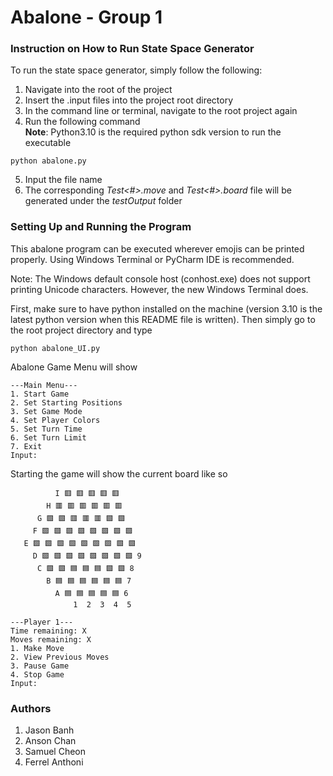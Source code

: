 # Abalone - Group 1

### Instruction on How to Run State Space Generator
To run the state space generator, simply follow the following:
1. Navigate into the root of the project
2. Insert the .input files into the project root directory
3. In the command line or terminal, navigate to the root project again
4. Run the following command\
**Note**: Python3.10 is the required python sdk version to run the executable

```text
python abalone.py
```

5. Input the file name
6. The corresponding *Test<#>.move* and *Test<#>.board* file will be generated under the *testOutput* folder

### Setting Up and Running the Program
This abalone program can be executed wherever emojis can be printed properly. Using Windows Terminal or PyCharm IDE is recommended.

Note: The Windows default console host (conhost.exe) does not support printing Unicode characters. However, the new Windows Terminal does.

First, make sure to have python installed on the machine (version 3.10 is the latest python version when this README file is written).
Then simply go to the root project directory and type 

```text
python abalone_UI.py
```

Abalone Game Menu will show
```text
---Main Menu---
1. Start Game
2. Set Starting Positions
3. Set Game Mode
4. Set Player Colors
5. Set Turn Time
6. Set Turn Limit
7. Exit
Input: 
```

Starting the game will show the current board like so
```text
          I 🟥 🟥 🟥 🟥 🟥 
        H 🟥 🟥 🟥 🟥 🟥 🟥 
      G 🟩 🟩 🟥 🟥 🟥 🟩 🟩 
     F 🟩 🟩 🟩 🟩 🟩 🟩 🟩 🟩 
   E 🟩 🟩 🟩 🟩 🟩 🟩 🟩 🟩 🟩 
     D 🟩 🟩 🟩 🟩 🟩 🟩 🟩 🟩 9
      C 🟩 🟩 🟦 🟦 🟦 🟩 🟩 8
        B 🟦 🟦 🟦 🟦 🟦 🟦 7
          A 🟦 🟦 🟦 🟦 🟦 6
              1  2  3  4  5

---Player 1---
Time remaining: X
Moves remaining: X
1. Make Move
2. View Previous Moves
3. Pause Game
4. Stop Game
Input: 
```


### Authors
1. Jason Banh
2. Anson Chan
3. Samuel Cheon
4. Ferrel Anthoni
